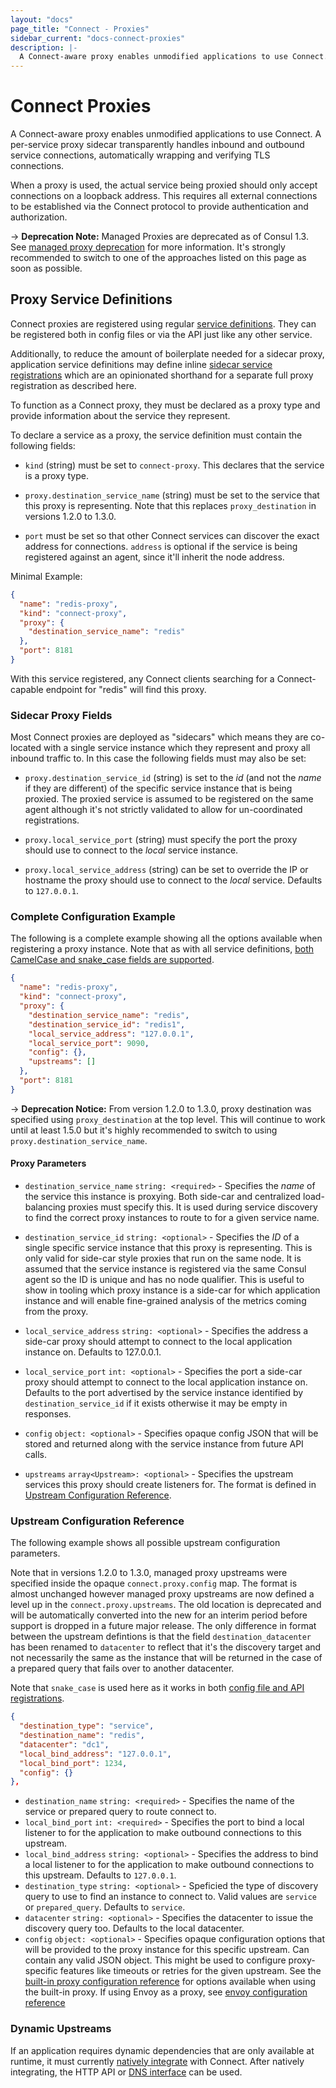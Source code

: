 ```yaml
---
layout: "docs"
page_title: "Connect - Proxies"
sidebar_current: "docs-connect-proxies"
description: |-
  A Connect-aware proxy enables unmodified applications to use Connect. A per-service proxy sidecar transparently handles inbound and outbound service connections, automatically wrapping and verifying TLS connections.
---
```


# Connect Proxies

A Connect-aware proxy enables unmodified applications to use Connect.
A per-service proxy sidecar transparently handles inbound and outbound
service connections, automatically wrapping and verifying TLS connections.

When a proxy is used, the actual service being proxied should only accept
connections on a loopback address. This requires all external connections
to be established via the Connect protocol to provide authentication and
authorization.

-> **Deprecation Note:** Managed Proxies are deprecated as of Consul 1.3. See
[managed proxy deprecation](/docs/connect/proxies/managed-deprecated.html) for
more information. It's strongly recommended to switch to one of the approaches
listed on this page as soon as possible.

## Proxy Service Definitions

Connect proxies are registered using regular [service
definitions](/docs/agent/services.html). They can be registered both in config
files or via the API just like any other service.

Additionally, to reduce the amount of boilerplate needed for a sidecar proxy,
application service definitions may define inline [sidecar service
registrations](/docs/connect/proxies/sidecar-service.html) which are an
opinionated shorthand for a separate full proxy registration as described here.

To function as a Connect proxy, they must be declared as a proxy type and
provide information about the service they represent.

To declare a service as a proxy, the service definition must contain
the following fields:

  * `kind` (string) must be set to `connect-proxy`. This declares that the
    service is a proxy type.

  * `proxy.destination_service_name` (string) must be set to the service that
    this proxy is representing. Note that this replaces `proxy_destination` in
    versions 1.2.0 to 1.3.0.

  * `port` must be set so that other Connect services can discover the exact
    address for connections. `address` is optional if the service is being
    registered against an agent, since it'll inherit the node address.

Minimal Example:

```json
{
  "name": "redis-proxy",
  "kind": "connect-proxy",
  "proxy": {
    "destination_service_name": "redis"
  },
  "port": 8181
}
```

With this service registered, any Connect clients searching for a
Connect-capable endpoint for "redis" will find this proxy.

### Sidecar Proxy Fields

Most Connect proxies are deployed as "sidecars" which means they are co-located
with a single service instance which they represent and proxy all inbound
traffic to. In this case the following fields must may also be set:

  * `proxy.destination_service_id` (string) is set to the _id_ (and not the
    _name_ if they are different) of the specific service instance that is being
    proxied. The proxied service is assumed to be registered on the same agent
    although it's not strictly validated to allow for un-coordinated
    registrations.

  * `proxy.local_service_port` (string) must specify the port the proxy should use
    to connect to the _local_ service instance.

  * `proxy.local_service_address` (string) can be set to override the IP or
    hostname the proxy should use to connect to the _local_ service. Defaults to
    `127.0.0.1`.

### Complete Configuration Example

The following is a complete example showing all the options available when
registering a proxy instance. Note that as with all service definitions, [both
CamelCase and snake_case fields are
supported](/docs/agent/services.html#service-definition-parameter-case).

```json
{
  "name": "redis-proxy",
  "kind": "connect-proxy",
  "proxy": {
    "destination_service_name": "redis",
    "destination_service_id": "redis1",
    "local_service_address": "127.0.0.1",
    "local_service_port": 9090,
    "config": {},
    "upstreams": []
  },
  "port": 8181
}
```

-> **Deprecation Notice:** From version 1.2.0 to 1.3.0, proxy destination was
specified using `proxy_destination` at the top level. This will continue to work
until at least 1.5.0 but it's highly recommended to switch to using
`proxy.destination_service_name`.

#### Proxy Parameters

 - `destination_service_name` `string: <required>` - Specifies the _name_ of the
   service this instance is proxying. Both side-car and centralized
   load-balancing proxies must specify this. It is used during service
   discovery to find the correct proxy instances to route to for a given service
   name.

 - `destination_service_id` `string: <optional>` - Specifies the _ID_ of a single
   specific service instance that this proxy is representing. This is only valid
   for side-car style proxies that run on the same node. It is assumed that the
   service instance is registered via the same Consul agent so the ID is unique
   and has no node qualifier. This is useful to show in tooling which proxy
   instance is a side-car for which application instance and will enable
   fine-grained analysis of the metrics coming from the proxy.

 - `local_service_address` `string: <optional>` - Specifies the address a side-car
   proxy should attempt to connect to the local application instance on.
   Defaults to 127.0.0.1.

 - `local_service_port` `int: <optional>` - Specifies the port a side-car
   proxy should attempt to connect to the local application instance on.
   Defaults to the port advertised by the service instance identified by
   `destination_service_id` if it exists otherwise it may be empty in responses.

 - `config` `object: <optional>` - Specifies opaque config JSON that will be
   stored and returned along with the service instance from future API calls.

 - `upstreams` `array<Upstream>: <optional>` - Specifies the upstream services
   this proxy should create listeners for. The format is defined in
   [Upstream Configuration Reference](#upstream-configuration-reference).

### Upstream Configuration Reference

The following example shows all possible upstream configuration parameters.

Note that in versions 1.2.0 to 1.3.0, managed proxy upstreams were specified
inside the opaque `connect.proxy.config` map. The format is almost unchanged
however managed proxy upstreams are now defined a level up in the
`connect.proxy.upstreams`. The old location is deprecated and will be
automatically converted into the new for an interim period before support is
dropped in a future major release. The only difference in format between the
upstream defintions is that the field `destination_datacenter` has been renamed
to `datacenter` to reflect that it's the discovery target and not necessarily
the same as the instance that will be returned in the case of a prepared query
that fails over to another datacenter.

Note that `snake_case` is used here as it works in both [config file and API
registrations](/docs/agent/services.html#service-definition-parameter-case).

```json
{
  "destination_type": "service",
  "destination_name": "redis",
  "datacenter": "dc1",
  "local_bind_address": "127.0.0.1",
  "local_bind_port": 1234,
  "config": {}
},
```

* `destination_name` `string: <required>` - Specifies the name of the service or
  prepared query to route connect to.
* `local_bind_port` `int: <required>` - Specifies the port to bind a local
  listener to for the application to make outbound connections to this upstream.
* `local_bind_address` `string: <optional>` - Specifies the address to bind a
  local listener to for the application to make outbound connections to this
  upstream. Defaults to `127.0.0.1`.
* `destination_type` `string: <optional>` - Speficied the type of discovery
  query to use to find an instance to connect to. Valid values are `service` or
  `prepared_query`. Defaults to `service`.
* `datacenter` `string: <optional>` - Specifies the datacenter to issue the
  discovery query too. Defaults to the local datacenter.
* `config` `object: <optional>` - Specifies opaque configuration options that
  will be provided to the proxy instance for this specific upstream. Can contain
  any valid JSON object. This might be used to configure proxy-specific features
  like timeouts or retries for the given upstream. See the [built-in proxy
  configuration
  reference](/docs/connect/configuration.html#built-in-proxy-options) for
  options available when using the built-in proxy. If using Envoy as a proxy,
  see [envoy configuration
  reference](/docs/connect/configuration.html#envoy-options)


### Dynamic Upstreams

If an application requires dynamic dependencies that are only available
at runtime, it must currently [natively integrate](/docs/connect/native.html)
with Connect. After natively integrating, the HTTP API or
[DNS interface](/docs/agent/dns.html#connect-capable-service-lookups)
can be used.